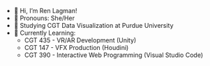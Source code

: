 - 🦈 Hi, I’m Ren Lagman!
- 🐳 Pronouns: She/Her
- 🐋 Studying CGT Data Visualization at Purdue University
- 🪼 Currently Learning:
    - CGT 435 - VR/AR Development (Unity)
    - CGT 147 - VFX Production (Houdini)
    - CGT 390 - Interactive Web Programming (Visual Studio Code)

<!---
Ren0ki/Ren0ki is a ✨ special ✨ repository because its `README.md` (this file) appears on your GitHub profile.
You can click the Preview link to take a look at your changes.
--->
